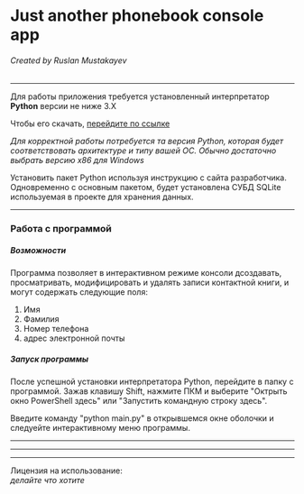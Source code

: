# Just another phonebook console app 
###### Created by Ruslan Mustakayev

***

Для работы приложения требуется установленный интерпретатор **Python** версии не ниже 3.Х

Чтобы его скачать, [перейдите по ссылке](https://www.python.org/downloads/)

*Для корректной работы потребуется та версия Python, которая будет соответствовать архитектуре и типу вашей ОС. Обычно достаточно выбрать версию х86 для Windows*

Установить пакет Python используя инструкцию с сайта разработчика. Одновременно с основным пакетом, будет установлена СУБД SQLite используемая в проекте для хранения данных.

***

### Работа с программой
##### Возможности
Программа позволяет в интерактивном режиме консоли дсоздавать, просматривать, модифицировать и удалять записи контактной книги, и могут содержать следующие поля:

<ol>
    <li>Имя</li>
    <li>Фамилия</li>
    <li>Номер телефона</li>
    <li>адрес электронной почты</li>
</ol>

##### Запуск программы

После успешной установки интерпретатора Python, перейдите в папку с программой. Зажав клавишу Shift, нажмите ПКМ и выберите "Октрыть окно PowerShell здесь" или "Запустить командную строку здесь".

Введите команду "python main.py" в открывшемся окне оболочки и следуейте интерактивному меню программы.

***
***
***

Лицензия на использование: <br>
*делайте что хотите*